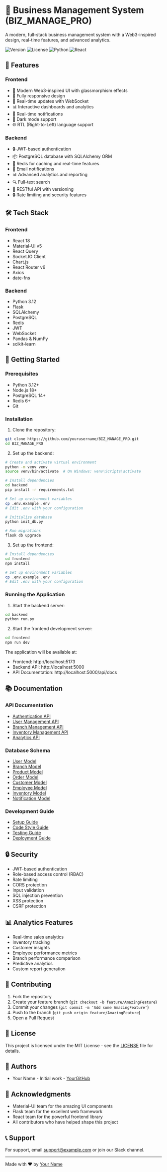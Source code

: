 # 🚀 Business Management System (BIZ_MANAGE_PRO)

A modern, full-stack business management system with a Web3-inspired design, real-time features, and advanced analytics.

![Version](https://img.shields.io/badge/version-1.0.0-blue.svg)
![License](https://img.shields.io/badge/license-MIT-green.svg)
![Python](https://img.shields.io/badge/python-3.12-blue.svg)
![React](https://img.shields.io/badge/react-18.2.0-blue.svg)

## 🌟 Features

### Frontend
- 🎨 Modern Web3-inspired UI with glassmorphism effects
- 📱 Fully responsive design
- 🔄 Real-time updates with WebSocket
- 📊 Interactive dashboards and analytics
- 🔔 Real-time notifications
- 🌙 Dark mode support
- 🌐 RTL (Right-to-Left) language support

### Backend
- 🔒 JWT-based authentication
- 📦 PostgreSQL database with SQLAlchemy ORM
- 🔄 Redis for caching and real-time features
- 📧 Email notifications
- 📊 Advanced analytics and reporting
- 🔍 Full-text search
- 📱 RESTful API with versioning
- 🔒 Rate limiting and security features

## 🛠️ Tech Stack

### Frontend
- React 18
- Material-UI v5
- React Query
- Socket.IO Client
- Chart.js
- React Router v6
- Axios
- date-fns

### Backend
- Python 3.12
- Flask
- SQLAlchemy
- PostgreSQL
- Redis
- JWT
- WebSocket
- Pandas & NumPy
- scikit-learn

## 🚀 Getting Started

### Prerequisites
- Python 3.12+
- Node.js 18+
- PostgreSQL 14+
- Redis 6+
- Git

### Installation

1. Clone the repository:
```bash
git clone https://github.com/yourusername/BIZ_MANAGE_PRO.git
cd BIZ_MANAGE_PRO
```

2. Set up the backend:
```bash
# Create and activate virtual environment
python -m venv venv
source venv/bin/activate  # On Windows: venv\Scripts\activate

# Install dependencies
cd backend
pip install -r requirements.txt

# Set up environment variables
cp .env.example .env
# Edit .env with your configuration

# Initialize database
python init_db.py

# Run migrations
flask db upgrade
```

3. Set up the frontend:
```bash
# Install dependencies
cd frontend
npm install

# Set up environment variables
cp .env.example .env
# Edit .env with your configuration
```

### Running the Application

1. Start the backend server:
```bash
cd backend
python run.py
```

2. Start the frontend development server:
```bash
cd frontend
npm run dev
```

The application will be available at:
- Frontend: http://localhost:5173
- Backend API: http://localhost:5000
- API Documentation: http://localhost:5000/api/docs

## 📚 Documentation

### API Documentation
- [Authentication API](docs/api/auth.md)
- [User Management API](docs/api/users.md)
- [Branch Management API](docs/api/branches.md)
- [Inventory Management API](docs/api/inventory.md)
- [Analytics API](docs/api/analytics.md)

### Database Schema
- [User Model](docs/models/user.md)
- [Branch Model](docs/models/branch.md)
- [Product Model](docs/models/product.md)
- [Order Model](docs/models/order.md)
- [Customer Model](docs/models/customer.md)
- [Employee Model](docs/models/employee.md)
- [Inventory Model](docs/models/inventory.md)
- [Notification Model](docs/models/notification.md)

### Development Guide
- [Setup Guide](docs/development/setup.md)
- [Code Style Guide](docs/development/code-style.md)
- [Testing Guide](docs/development/testing.md)
- [Deployment Guide](docs/development/deployment.md)

## 🔒 Security

- JWT-based authentication
- Role-based access control (RBAC)
- Rate limiting
- CORS protection
- Input validation
- SQL injection prevention
- XSS protection
- CSRF protection

## 📊 Analytics Features

- Real-time sales analytics
- Inventory tracking
- Customer insights
- Employee performance metrics
- Branch performance comparison
- Predictive analytics
- Custom report generation

## 🤝 Contributing

1. Fork the repository
2. Create your feature branch (`git checkout -b feature/AmazingFeature`)
3. Commit your changes (`git commit -m 'Add some AmazingFeature'`)
4. Push to the branch (`git push origin feature/AmazingFeature`)
5. Open a Pull Request

## 📝 License

This project is licensed under the MIT License - see the [LICENSE](LICENSE) file for details.

## 👥 Authors

- Your Name - Initial work - [YourGitHub](https://github.com/yourusername)

## 🙏 Acknowledgments

- Material-UI team for the amazing UI components
- Flask team for the excellent web framework
- React team for the powerful frontend library
- All contributors who have helped shape this project

## 📞 Support

For support, email support@example.com or join our Slack channel.

---

Made with ❤️ by [Your Name](https://github.com/yourusername)